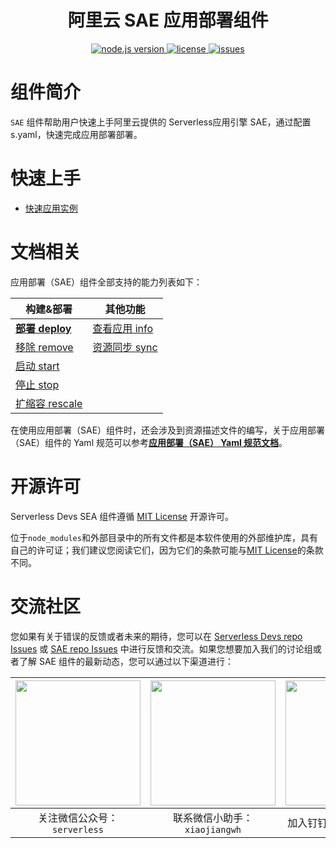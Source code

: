 <h1 align="center">阿里云 SAE 应用部署组件</h1>
<p align="center" class="flex justify-center">
  <a href="https://nodejs.org/en/" class="ml-1">
    <img src="https://img.shields.io/badge/node-%3E%3D%2010.8.0-brightgreen" alt="node.js version">
  </a>
  <a href="https://github.com/devsapp/sae/blob/master/LICENSE" class="ml-1">
    <img src="https://img.shields.io/badge/License-MIT-green" alt="license">
  </a>
  <a href="https://github.com/devsapp/sae/issues" class="ml-1">
    <img src="https://img.shields.io/github/issues/devsapp/sae" alt="issues">
  </a>
  </a>
</p>

# 组件简介

`SAE` 组件帮助用户快速上手阿里云提供的 Serverless应用引擎 SAE，通过配置 s.yaml，快速完成应用部署部署。

# 快速上手
- [快速应用实例](https://github.com/devsapp/start-sae)

# 文档相关

应用部署（SAE）组件全部支持的能力列表如下：

| 构建&部署 | 其他功能 |
| --- | --- |
| [**部署 deploy**](docs/deploy.md) | [查看应用 info](docs/info.md) | 
| [移除 remove](docs/remove.md) |[资源同步 sync](docs/sync.md) | 
| [启动 start](docs/start.md) | | 
| [停止 stop](docs/stop.md) | |
| [扩缩容 rescale](docs/rescale.md) | |

在使用应用部署（SAE）组件时，还会涉及到资源描述文件的编写，关于应用部署（SAE）组件的 Yaml 规范可以参考[**应用部署（SAE） Yaml 规范文档**](docs/readme.md)。

# 开源许可

Serverless Devs SEA 组件遵循 [MIT License](./LICENSE) 开源许可。

位于`node_modules`和外部目录中的所有文件都是本软件使用的外部维护库，具有自己的许可证；我们建议您阅读它们，因为它们的条款可能与[MIT License](./LICENSE)的条款不同。

# 交流社区

您如果有关于错误的反馈或者未来的期待，您可以在 [Serverless Devs repo Issues](https://github.com/serverless-devs/serverless-devs/issues) 或 [SAE repo Issues](https://github.com/devsapp/sae/issues) 中进行反馈和交流。如果您想要加入我们的讨论组或者了解 SAE 组件的最新动态，您可以通过以下渠道进行：

<p align="center">

| <img src="https://serverless-article-picture.oss-cn-hangzhou.aliyuncs.com/1635407298906_20211028074819117230.png" width="200px" > | <img src="https://serverless-article-picture.oss-cn-hangzhou.aliyuncs.com/1635407044136_20211028074404326599.png" width="200px" > | <img src="https://serverless-article-picture.oss-cn-hangzhou.aliyuncs.com/1635407252200_20211028074732517533.png" width="200px" > |
|--- | --- | --- |
| <center>关注微信公众号：`serverless`</center> | <center>联系微信小助手：`xiaojiangwh`</center> | <center>加入钉钉交流群：`33947367`</center> | 

</p>
